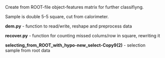 Create from ROOT-file object-features matrix for further classifiyng.

Sample is double 5-5 square, cut from calorimeter.

**dem.py** - function to read/write, reshape and preprocess data

**recover.py** - function for counting missed colums/row in square, rewriting it

**selecting\_from\_ROOT\_with\_hypo-new\_select-Copy9(2)** - selection sample from root data